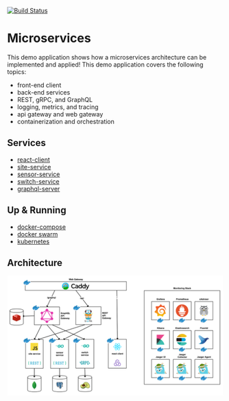 [![Build Status][circleci-image]][circleci-url]

# Microservices

This demo application shows how a microservices architecture can be implemented and applied!
This demo application covers the following topics:

  * front-end client
  * back-end services
  * REST, gRPC, and GraphQL
  * logging, metrics, and tracing
  * api gateway and web gateway
  * containerization and orchestration

## Services

  * [react-client](./services/react-client)
  * [site-service](./services/site-service)
  * [sensor-service](./services/sensor-service)
  * [switch-service](./services/switch-service)
  * [graphql-server](./services/graphql-server)

## Up & Running

  * [docker-compose](./compose)
  * [docker swarm](./swarm)
  * [kubernetes](./kubernetes)

## Architecture

![system architecture](./docs/architecture.png)


[circleci-url]: https://circleci.com/gh/moorara/microservices-demo/tree/master
[circleci-image]: https://circleci.com/gh/moorara/microservices-demo/tree/master.svg?style=shield

